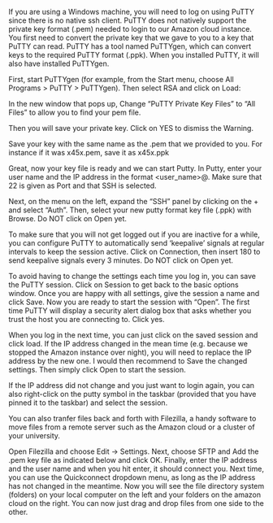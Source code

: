 If you are using a Windows machine, you will need to log on using PuTTY since there is no native ssh client. PuTTY does not natively support the private key format (.pem) needed to login to our Amazon cloud instance. You first need to convert the private key that we gave to you to a key that PuTTY can read. PuTTY has a tool named PuTTYgen, which can convert keys to the required PuTTY format (.ppk). When you installed PuTTY, it will also have installed PuTTYgen.

First, start PuTTYgen (for example, from the Start menu, choose All Programs > PuTTY > PuTTYgen). Then select RSA and click on Load:

In the new window that pops up, Change “PuTTY Private Key Files” to “All Files” to allow you to find your pem file.

Then you will save your private key. Click on YES to dismiss the Warning.

Save your key with the same name as the .pem that we provided to you. For instance if it was x45x.pem, save it as x45x.ppk

Great, now your key file is ready and we can start Putty. In Putty, enter your user name and the IP address in the format <user_name>@. Make sure that 22 is given as Port and that SSH is selected.

Next, on the menu on the left, expand the “SSH” panel by clicking on the + and select “Auth”. Then, select your new putty format key file (.ppk) with Browse. Do NOT click on Open yet.

To make sure that you will not get logged out if you are inactive for a while, you can configure PuTTY to automatically send ‘keepalive’ signals at regular intervals to keep the session active. Click on Connection, then insert 180 to send keepalive signals every 3 minutes. Do NOT click on Open yet.

To avoid having to change the settings each time you log in, you can save the PuTTY session. Click on Session to get back to the basic options window. Once you are happy with all settings, give the session a name and click Save. Now you are ready to start the session with “Open”. The first time PuTTY will display a security alert dialog box that asks whether you trust the host you are connecting to. Click yes.

When you log in the next time, you can just click on the saved session and click load. If the IP address changed in the mean time (e.g. because we stopped the Amazon instance over night), you will need to replace the IP address by the new one. I would then recommend to Save the changed settings. Then simply click Open to start the session.

If the IP address did not change and you just want to login again, you can also right-click on the putty symbol in the taskbar (provided that you have pinned it to the taskbar) and select the session.

You can also tranfer files back and forth with Filezilla, a handy software to move files from a remote server such as the Amazon cloud or a cluster of your university.

Open Filezilla and choose Edit -> Settings. Next, choose SFTP and Add the .pem key file as indicated below and click OK. Finally, enter the IP address and the user name and when you hit enter, it should connect you. Next time, you can use the Quickconnect dropdown menu, as long as the IP address has not changed in the meantime. Now you will see the file directory system (folders) on your local computer on the left and your folders on the amazon cloud on the right. You can now just drag and drop files from one side to the other.
